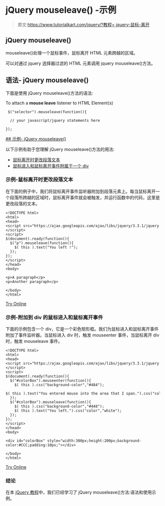 # jQuery mouseleave() -示例

> 原文:[https://www.tutorialkart.com/jquery/?教程= jquery-鼠标-离开](https://www.tutorialkart.com/jquery/?tutorial=jquery-mouse-leave)

## jQuery mouseleave()

mouseleave()处理一个鼠标事件，鼠标离开 HTML 元素跨越的区域。

可以对通过 jquery 选择器过滤的 HTML 元素调用 jquery mouseleave()方法。

## 语法- jQuery mouseleave()

下面是使用 jQuery mouseleave()方法的语法:

To attach a **mouse leave** listener to HTML Element(s)

```
 $("selector").mouseleave(function(){

  // your javascript/jquery statements here

});
```

 <ins class="adsbygoogle" style="display:block" data-ad-client="ca-pub-8595878917823362" data-ad-slot="4118588382" data-ad-format="auto" data-full-width-responsive="true">## 示例- jQuery mouseleave()

以下示例有助于您理解 jQuery mouseleave()方法的用法:

*   [鼠标离开时更改段落文本](#example_1)
*   [鼠标进入和鼠标离开事件附属于一个 div](#example_2)

### 示例-鼠标离开时更改段落文本

在下面的例子中，我们将鼠标离开事件监听器附加到段落元素上。每当鼠标离开一个段落所跨越的区域时，鼠标离开事件就会被触发，并运行函数中的代码，这里是更改段落的文本。

```
<!DOCTYPE html>
<html>
<head>
<script src="https://ajax.googleapis.com/ajax/libs/jquery/3.3.1/jquery.min.js"></script>
<script>
$(document).ready(function(){
  $("p").mouseleave(function(){
    $( this ).text("You left !");
  });
});
</script>
</head>
<body>

<p>A paragraph</p>
<p>Another paragraph</p>

</body>
</html>

```

[Try Online](https://www.tutorialkart.com/try-jquery-online.php/?example=jquery-mouse-leave-1)

### 示例-附加到 div 的鼠标进入和鼠标离开事件

下面的示例包含一个 div，它是一个彩色矩形框。我们为鼠标进入和鼠标离开事件附加了事件监听器。当鼠标进入 div 时，触发 mouseenter 事件，当鼠标离开 div 时，触发 mouseleave 事件。

```
<!DOCTYPE html>
<html>
<head>
<script src="https://ajax.googleapis.com/ajax/libs/jquery/3.3.1/jquery.min.js"></script>
<script>
$(document).ready(function(){
  $("#colorBox").mouseenter(function(){
    $( this ).css("background-color","#484");
    $( this ).text("You entered mouse into the area that I span.").css("color","white");
  });
  $("#colorBox").mouseleave(function(){
    $( this ).css("background-color","#448");
    $( this ).text("You left.").css("color","white");
  });
});
</script>
</head>
<body>

<div id="colorBox" style="width:300px;height:200px;background-color:#CCC;padding:10px;"></div>

</body>
</html>

```

[Try Online](https://www.tutorialkart.com/try-jquery-online.php/?example=jquery-mouse-leave-2)

### 结论

在本 [jQuery 教程](https://www.tutorialkart.com/jquery/)中，我们已经学习了 jQuery mouseleave()方法:语法和使用示例。</ins>